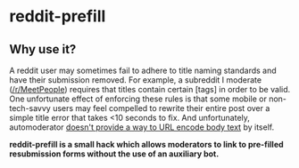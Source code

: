 # reddit-prefill

## Why use it?

A reddit user may sometimes fail to adhere to title naming standards and have their submission removed. For example, a subreddit I moderate ([/r/MeetPeople](https://www.reddit.com/r/MeetPeople)) requires that titles contain certain \[tags] in order to be valid. One unfortunate effect of enforcing these rules is that some mobile or non-tech-savvy users may feel compelled to rewrite their entire post over a simple title error that takes <10 seconds to fix. And unfortunately, automoderator [doesn't provide a way to URL encode body text](https://www.reddit.com/r/AutoModerator/comments/3pc6pn/is_a_way_to_provide_a_resubmit_link_to_users_whos/) by itself. 

**reddit-prefill is a small hack which allows moderators to link to pre-filled resubmission forms without the use of an auxiliary bot.** 
